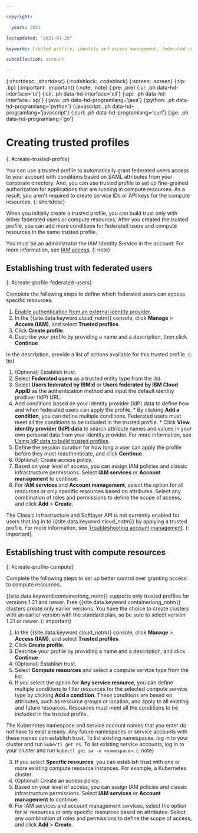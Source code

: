 ```yaml
---

copyright:

  years: 2021

lastupdated: "2021-07-26"

keywords: trusted profile, identity and access management, federated users, compute resources

subcollection: account

---
```


{:shortdesc: .shortdesc}
{:codeblock: .codeblock}
{:screen: .screen}
{:tip: .tip}
{:important: .important}
{:note: .note}
{:pre: .pre}
{:ui: .ph data-hd-interface='ui'}
{:cli: .ph data-hd-interface='cli'}
{:api: .ph data-hd-interface='api'}
{:java: .ph data-hd-programlang='java'}
{:python: .ph data-hd-programlang='python'}
{:javascript: .ph data-hd-programlang='javascript'}
{:curl: .ph data-hd-programlang='curl'}
{:go: .ph data-hd-programlang='go'}


# Creating trusted profiles
{: #create-trusted-profile}

You can use a trusted profile to automatically grant federated users access to your account with conditions based on SAML attributes from your corporate directory. And, you can use trusted profile to set up fine-grained authorization for applications that are running in compute resources. As a result, you aren't required to create service IDs or API keys for the compute resources. 
{: shortdesc}

When you initially create a trusted profile, you can build trust only with either federated users or compute resources. After you created the trusted profile, you can add more conditions for federated users and compute resources in the same trusted profile.

You must be an administrator the IAM Identity Service in the account. For more information, see [IAM access](https://test.cloud.ibm.com/docs/account?topic=account-userroles). 
{: note}

## Establishing trust with federated users
{: #create-profile-federated-users}

Complete the following steps to define which federated users can access specific resources.

1. [Enable authentication from an external identity provider](/docs/account?topic=account-idp-integration). 
1. In the {{site.data.keyword.cloud_notm}} console, click **Manage** > **Access (IAM)**, and select **Trusted profiles**.
1. Click **Create profile**.
1. Describe your profile by providing a name and a description, then click **Continue**.

  In the description, provide a list of actions available for this trusted profile.
  {: tip}
  
1. (Optional) Establish trust.
  1. Select **Federated users** as a trusted entity type from the list.
  1. Select **Users federated by IBMid** or **Users federated by IBM Cloud AppID** as the authentication method and input the default identity prodiver (IdP) URL.
  1. Add conditions based on your identity provider (IdP) data to define how and when federated users can apply the profile.
    * By clicking **Add a condition**, you can define multiple conditions. Federated users must meet all the conditions to be included in the trusted profile.
    * Click **View identity provider (IdP) data** to search attribute names and values in your own personal data from your identity provider. For more information, see [Using IdP data to build trusted profiles](/docs/account?topic=account-idp-integration#trusted-profiles-idp-data).
  1. Define the session duration for how long a user can apply the profile before they must reauthenticate, and click **Continue**.
1. (Optional) Create access policy. 
  1. Based on your level of access, you can assign IAM policies and classic infrastructure permissions. Select **IAM services** or **Account management** to continue.
  1. For **IAM services** and **Account management**, select the option for all resources or only specific resources based on attributes. Select any combination of roles and permissions to define the scope of access, and click **Add** > **Create**.
  
The Classic Infrastructure and Softlayer API is not currently enabled for users that log in to {{site.data.keyword.cloud_notm}} by applying a trusted profile. For more information, see [Troubleshooting account management](/docs/account?topic=account-troubleshoot-trusted-profile-classic). 
{: important}
    
## Establishing trust with compute resources
{: #create-profile-compute}

Complete the following steps to set up better control over granting access to compute resources.

{{site.data.keyword.containerlong_notm}} supports only trusted profiles for versions 1.21 and newer. Free {{site.data.keyword.containerlong_notm}} clusters create only earlier versions. You have the choice to create clusters with an earlier version with the standard plan, so be sure to select version 1.21 or newer.
{: important}

1. In the {{site.data.keyword.cloud_notm}} console, click **Manage** > **Access (IAM)**, and select **Trusted profiles**.
2. Click **Create profile**.
3. Describe your profile by providing a name and a description, and click **Continue**.
4. (Optional) Establish trust.
  1. Select **Compute resources** and select a compute service type from the list.
  2. If you select the option for **Any service resource**, you can define multiple conditions to filter resources for the selected compute service type by clicking **Add a condition**. These conditions are based on attributes, such as resource groups or location, and apply to all existing and future resources. Resources must meet all the conditions to be included in the trusted profile.

  The Kubernetes namespace and service account names that you enter do not have to exist already. Any future namespaces or service accounts with these names can establish trust. To list existing namespaces, log in to your cluster and run `kubectl get ns`. To list existing service accounts, log in to your cluster and run `kubectl get sa -n <namespace>`.
  {: note}

  3. If you select **Specific resources**, you can establish trust with one or more existing compute resource instances. For example, a Kubernetes cluster. 
5. (Optional) Create an access policy. 
  1. Based on your level of access, you can assign IAM policies and classic infrastructure permissions. Select **IAM services** or **Account management** to continue.
  2. For IAM services and account management services, select the option for all resources or only specific resources based on attributes. Select any combination of roles and permissions to define the scope of access, and click **Add** > **Create**.
